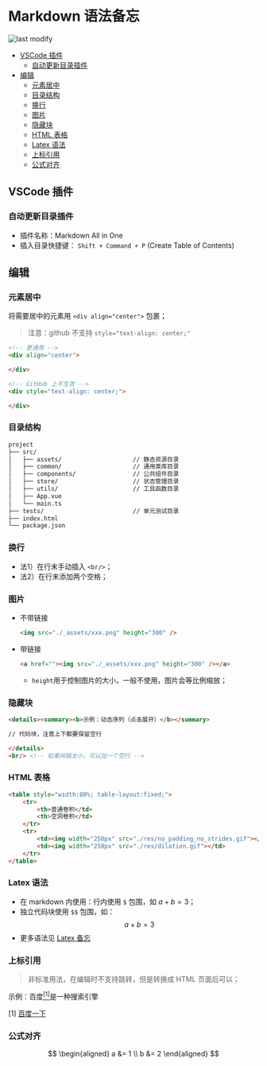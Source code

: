 Markdown 语法备忘
===
<!--START_SECTION:badge-->

![last modify](https://img.shields.io/static/v1?label=last%20modify&message=2022-10-13%2001:56:19&color=yellowgreen&style=flat-square)

<!--END_SECTION:badge-->

- [VSCode 插件](#vscode-插件)
    - [自动更新目录插件](#自动更新目录插件)
- [编辑](#编辑)
    - [元素居中](#元素居中)
    - [目录结构](#目录结构)
    - [换行](#换行)
    - [图片](#图片)
    - [隐藏块](#隐藏块)
    - [HTML 表格](#html-表格)
    - [Latex 语法](#latex-语法)
    - [上标引用](#上标引用)
    - [公式对齐](#公式对齐)


## VSCode 插件

### 自动更新目录插件
- 插件名称：Markdown All in One
- 插入目录快捷键： `Shift + Command + P` (Create Table of Contents)


## 编辑

### 元素居中
将需要居中的元素用 `<div align="center">` 包裹；
> 注意：github 不支持 `style="text-align: center;"`
```html
<!-- 更通用 -->
<div align="center">

</div>

<!-- GitHub 上不生效 -->
<div style="text-align: center;">

</div>
```

### 目录结构
```txt
project
├── src/
│   ├── assets/                    // 静态资源目录
│   ├── common/                    // 通用类库目录
│   ├── components/                // 公共组件目录
│   ├── store/                     // 状态管理目录
│   ├── utils/                     // 工具函数目录
│   ├── App.vue
│   └── main.ts
├── tests/                         // 单元测试目录
├── index.html
└── package.json
```

### 换行
- 法1）在行末手动插入 `<br/>`；
- 法2）在行末添加两个空格；

### 图片

- 不带链接
    ```html
    <img src="./_assets/xxx.png" height="300" />
    ```
- 带链接
    ```html
    <a href=""><img src="./_assets/xxx.png" height="300" /></a>
    ```
    - `height`用于控制图片的大小，一般不使用，图片会等比例缩放；



### 隐藏块
```html
<details><summary><b>示例：动态序列（点击展开）</b></summary> 

// 代码块，注意上下都要保留空行

</details>
<br/> <!-- 如果间隔太小，可以加一个空行 -->
```


### HTML 表格
```html
<table style="width:80%; table-layout:fixed;">
    <tr>
        <th>普通卷积</td>
        <th>空洞卷积</td>
    </tr>
    <tr>
        <td><img width="250px" src="./res/no_padding_no_strides.gif"></td>
        <td><img width="250px" src="./res/dilation.gif"></td>
    </tr>
</table>
```

### Latex 语法
- 在 markdown 内使用：行内使用 `$` 包围，如 $a+b=3$；
- 独立代码块使用 `$$` 包围，如：
$$
    a+b=3
$$
- 更多语法见 [Latex 备忘](./LaTeX备忘.md)


### 上标引用
> 非标准用法，在编辑时不支持跳转，但是转换成 HTML 页面后可以；

示例：百度[$^{[1]}$](#ref1)是一种搜索引擎

<a name="ref1"> $[1]$ </a> [百度一下](https://www.baidu.com) <br/>

### 公式对齐

$$
\begin{aligned}
    a &= 1 \\
    b &= 2
\end{aligned}
$$
